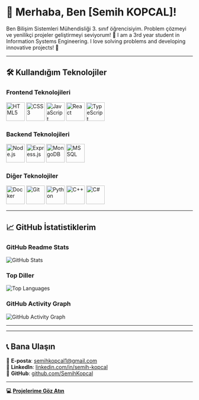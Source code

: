# 🌟 **Merhaba, Ben [Semih KOPCAL]!**  

Ben Bilişim Sistemleri Mühendisliği 3. sınıf öğrencisiyim. Problem çözmeyi ve yenilikçi projeler geliştirmeyi seviyorum! 🚀
I am a 3rd year student in Information Systems Engineering. I love solving problems and developing innovative projects! 🚀

---

## 🛠️ **Kullandığım Teknolojiler**
### **Frontend Teknolojileri**
<div>
  <img src="https://cdn.jsdelivr.net/gh/devicons/devicon/icons/html5/html5-original.svg" title="HTML5" alt="HTML5" width="50" height="50"/>
  <img src="https://cdn.jsdelivr.net/gh/devicons/devicon/icons/css3/css3-original.svg" title="CSS3" alt="CSS3" width="50" height="50"/>
  <img src="https://cdn.jsdelivr.net/gh/devicons/devicon/icons/javascript/javascript-original.svg" title="JavaScript" alt="JavaScript" width="50" height="50"/>
  <img src="https://cdn.jsdelivr.net/gh/devicons/devicon/icons/react/react-original.svg" title="React" alt="React" width="50" height="50"/>
  <img src="https://cdn.jsdelivr.net/gh/devicons/devicon/icons/typescript/typescript-original.svg" title="TypeScript" alt="TypeScript" width="50" height="50"/>
</div>

### **Backend Teknolojileri**
<div>
  <img src="https://cdn.jsdelivr.net/gh/devicons/devicon/icons/nodejs/nodejs-original.svg" title="Node.js" alt="Node.js" width="50" height="50"/>
  <img src="https://cdn.jsdelivr.net/gh/devicons/devicon/icons/express/express-original.svg" title="Express.js" alt="Express.js" width="50" height="50"/>
  <img src="https://cdn.jsdelivr.net/gh/devicons/devicon/icons/mongodb/mongodb-original.svg" title="MongoDB" alt="MongoDB" width="50" height="50"/>
  <img src="https://cdn.jsdelivr.net/gh/devicons/devicon/icons/microsoftsqlserver/microsoftsqlserver-plain.svg" title="MS SQL" alt="MS SQL" width="50" height="50"/>
</div>

### **Diğer Teknolojiler**
<div>
  <img src="https://cdn.jsdelivr.net/gh/devicons/devicon/icons/docker/docker-original.svg" title="Docker" alt="Docker" width="50" height="50"/>
  <img src="https://cdn.jsdelivr.net/gh/devicons/devicon/icons/git/git-original.svg" title="Git" alt="Git" width="50" height="50"/>
  <img src="https://cdn.jsdelivr.net/gh/devicons/devicon/icons/python/python-original.svg" title="Python" alt="Python" width="50" height="50"/>
  <img src="https://cdn.jsdelivr.net/gh/devicons/devicon/icons/cplusplus/cplusplus-original.svg" title="C++" alt="C++" width="50" height="50"/>
  <img src="https://cdn.jsdelivr.net/gh/devicons/devicon/icons/csharp/csharp-original.svg" title="C#" alt="C#" width="50" height="50"/>
</div>

---

## 📈 **GitHub İstatistiklerim**
### GitHub Readme Stats
![GitHub Stats](https://github-readme-stats.vercel.app/api?username=SemihKopcal&show_icons=true&theme=radical)

### Top Diller
![Top Languages](https://github-readme-stats.vercel.app/api/top-langs/?username=SemihKopcal&layout=compact&theme=radical)

### GitHub Activity Graph
![GitHub Activity Graph](https://github-readme-activity-graph.vercel.app/graph?username=SemihKopcal&theme=react-dark)

---


---

## 📞 **Bana Ulaşın**
📧 **E-posta**: [semihkopcal1@gmail.com](mailto:semihkopcal1@gmail.com)  
💼 **LinkedIn**: [linkedin.com/in/semih-kopcal](https://tr.linkedin.com/in/semih-kopcal-a21851252)  
📌 **GitHub**: [github.com/SemihKopcal](https://github.com/SemihKopcal)

---

**💻 [Projelerime Göz Atın](https://github.com/SemihKopcal?tab=repositories)**  
